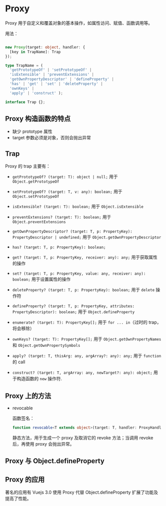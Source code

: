# Proxy

Proxy 用于自定义和覆盖对象的基本操作，如属性访问、赋值、函数调用等。

用法：

```typescript

new Proxy(target: object, handler: {
  [key in TrapName]: Trap
});

type TrapName = (
  'getPrototypeOf' | 'setPrototypeOf' |
  'isExtensible' | 'preventExtensions' |
  'getOwnPropertyDescriptor' | 'defineProperty' |
  'has' | 'get' | 'set' | 'deleteProperty' |
  'ownKeys' |
  'apply' | 'construct' );

interface Trap {};
```

## Proxy 构造函数的特点

  - 缺少 prototype 属性
  - target 参数必须是对象，否则会抛出异常

## Trap

Proxy 的 trap 主要有：

  - `getPrototypeOf? (target: T): object | null;`
    用于 `Object.getPrototypeOf`
  
  - `setPrototypeOf? (target: T, v: any): boolean;`
    用于 `Object.setPrototypeOf`
  
  - `isExtensible? (target: T): boolean;`
    用于 `Object.isExtensible`
  
  - `preventExtensions? (target: T): boolean;`
    用于 `Object.preventExtensions`
  
  - `getOwnPropertyDescriptor? (target: T, p: PropertyKey): PropertyDescriptor | undefined;`
    用于 `Object.getOwnPropertyDescriptor`
  
  - `has? (target: T, p: PropertyKey): boolean;`

  - `get? (target: T, p: PropertyKey, receiver: any): any;`
    用于获取属性的操作

  - `set? (target: T, p: PropertyKey, value: any, receiver: any): boolean;`
    用于设置属性的操作

  - `deleteProperty? (target: T, p: PropertyKey): boolean;`
    用于 `delete` 操作符

  - `defineProperty? (target: T, p: PropertyKey, attributes: PropertyDescriptor): boolean;`
    用于 `Object.defineProperty`

  - `enumerate? (target: T): PropertyKey[];`
    用于 `for ... in`（过时的 trap，将会移除）

  - `ownKeys? (target: T): PropertyKey[];`
    用于 `Object.getOwnPropertyNames` 和 `Object.getOwnPropertySymbols`

  - `apply? (target: T, thisArg: any, argArray?: any): any;`
    用于 `function` 的 call

  - `construct? (target: T, argArray: any, newTarget?: any): object;`
    用于构造函数的 `new` 操作符.

## Proxy 上的方法

  - revocable

    函数签名：
    ```typescript
    function revocable<T extends object>(target: T, handler: ProxyHandler<T>): { proxy: T; revoke: () => void; };
    ```
  
    静态方法，用于生成一个 proxy 及取消它的 revoke 方法；当调用 revoke 后，再使用 proxy 会抛出异常。

## Proxy 与 Object.defineProperty

## Proxy 的应用

著名的应用有 Vuejs 3.0 使用 Proxy 代替 Object.defineProperty 扩展了功能及提高了性能。